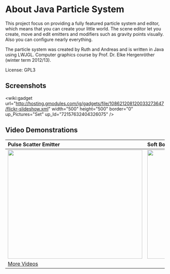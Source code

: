 # About Java Particle System #

This project focus on providing a fully featured particle system and editor, which means that you can create your little world. The scene editor let you create, move and edit emitters and modifiers such as gravity points visually. Also you can configure nearly everything.

The particle system was created by Ruth and Andreas and is written in Java using LWJGL.
Computer graphics course by Prof. Dr. Elke Hergenröther (winter term 2012/13).

License: GPL3

## Screenshots ##

<wiki:gadget url="http://hosting.gmodules.com/ig/gadgets/file/108621208120033273647/flickr-slideshow.xml" width="500" height="500" border="0" up\_Pictures="Set" up\_Id="72157632404326075" />

## Video Demonstrations ##

|Pulse Scatter Emitter|Soft Body Emitter & Gravitation|
|:--------------------|:------------------------------|
|<a href='http://www.youtube.com/watch?feature=player_embedded&v=8xbagSswsmU' target='_blank'><img src='http://img.youtube.com/vi/8xbagSswsmU/0.jpg' width='425' height=344 /></a>|<a href='http://www.youtube.com/watch?feature=player_embedded&v=1kDULGTxpUs' target='_blank'><img src='http://img.youtube.com/vi/1kDULGTxpUs/0.jpg' width='425' height=344 /></a>|
|[More Videos](https://www.youtube.com/playlist?list=PLZGfmgFNLeYnRr5oexXOwVC0VmXcdg9dO&feature=view_all)|